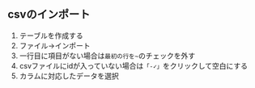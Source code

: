 ## csvのインポート
1. テーブルを作成する
1. ファイル→インポート
1. 一行目に項目がない場合は`最初の行を~`のチェックを外す
1. csvファイルにidが入っていない場合は`「-✓」`をクリックして空白にする
1. カラムに対応したデータを選択